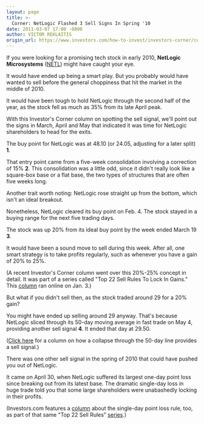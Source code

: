 ```yaml
---
layout: page
title: >-
  Corner: NetLogic Flashed 3 Sell Signs In Spring '10
date: 2011-03-07 17:00 -0800
author: VICTOR REKLAITIS
origin_url: https://www.investors.com/how-to-invest/investors-corner/corner-netlogic-flashed-3-sell-signs-in-spring-10/
---
```


If you were looking for a promising tech stock in early 2010, **NetLogic Microsystems** ([NETL](https://research.investors.com/quote.aspx?symbol=NETL)) might have caught your eye.

It would have ended up being a smart play. But you probably would have wanted to sell before the general choppiness that hit the market in the middle of 2010.

It would have been tough to hold NetLogic through the second half of the year, as the stock fell as much as 35% from its late April peak.

With this Investor's Corner column on spotting the sell signal, we'll point out the signs in March, April and May that indicated it was time for NetLogic shareholders to head for the exits.

The buy point for NetLogic was at 48.10 (or 24.05, adjusting for a later split) **1**.

That entry point came from a five-week consolidation involving a correction of 15% **2**. This consolidation was a little odd, since it didn't really look like a square-box base or a flat base, the two types of structures that are often five weeks long.

Another trait worth noting: NetLogic rose straight up from the bottom, which isn't an ideal breakout.

Nonetheless, NetLogic cleared its buy point on Feb. 4. The stock stayed in a buying range for the next five trading days.

The stock was up 20% from its ideal buy point by the week ended March 19 **3**.

It would have been a sound move to sell during this week. After all, one smart strategy is to take profits regularly, such as whenever you have a gain of 20% to 25%.

(A recent Investor's Corner column went over this 20%-25% concept in detail. It was part of a series called "Top 22 Sell Rules To Lock In Gains." This [column](/NewsAndAnalysis/Article/558543/201101031816/Take-Profits-Regularly-Mostly-At-20-25.aspx) ran online on Jan. 3.)

But what if you didn't sell then, as the stock traded around 29 for a 20% gain?

You might have ended up selling around 29 anyway. That's because NetLogic sliced through its 50-day moving average in fast trade on May 4, providing another sell signal **4**. It ended that day at 29.50.

([Click here](/NewsAndAnalysis/Article/559343/201101101921/Faltering-50-Day-Support-Raises-An-Alert.aspx) for a column on how a collapse through the 50-day line provides a sell signal.)

There was one other sell signal in the spring of 2010 that could have pushed you out of NetLogic.

It came on April 30, when NetLogic suffered its largest one-day point loss since breaking out from its latest base. The dramatic single-day loss in huge trade told you that some large shareholders were unabashedly locking in their profits.

(Investors.com features a [column](NewsAndAnalysis/Article/558875/201101051840/Beware-Of-Biggest-One-Day-Point-Losses.aspx) about the single-day point loss rule, too, as part of that same "Top 22 Sell Rules" [series](/NewsAndAnalysis/SpecialReport/559132/201101101703/IBD-Special-Series-On-Selling-Wisely.aspx).)
